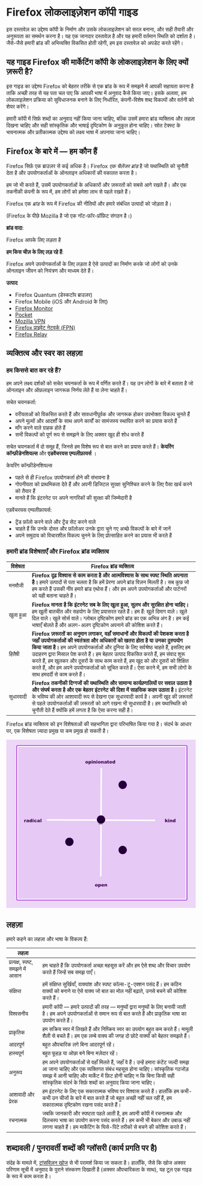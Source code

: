 # Firefox लोकलाइज़ेशन कॉपी गाइड

इस दस्तावेज़ का उद्देश्य कॉपी के निर्माण और उसके लोकलाइज़ेशन को सरल बनाना, और सही तैयारी और अनुरूपता का समर्थन करना है। यह एक जानदार दस्तावेज़ है और यह हमारी वर्तमान स्थिति को दर्शाता है। जैसे-जैसे हमारी ब्रांड की अभिव्यक्ति विकसित होती रहेगी, हम इस दस्तावेज़ को अपडेट करते रहेंगे।

## यह गाइड Firefox की मार्केटिंग कॉपी के लोकलाइज़ेशन के लिए क्यों ज़रूरी है?

इस गाइड का उद्देश्य Firefox को बेहतर तरीके से एक ब्रांड के रूप में समझने में आपकी सहायता करना है ताकि अच्छी तरह से यह पता चल पाए कि आपकी भाषा में अनुवाद कैसे किया जाए। इसके अलावा, हम लोकलाइज़ेशन प्रक्रिया को सुविधाजनक बनाने के लिए निर्धारित, कंपनी-विशेष शब्द विकल्पों और वर्तनी को शेयर करेंगे।

हमारी कॉपी में सिर्फ़ शब्दों का अनुवाद नहीं किया जाना चाहिए, बल्कि उसमें हमारा ब्रांड व्यक्तित्व और लहज़ा दिखना चाहिए और सही सांस्कृतिक और भाषाई दृष्टिकोण के अनुकूल होना चाहिए। स्रोत टेक्स्ट के भावनात्मक और प्रतीकात्मक उद्देश्य को लक्ष्य भाषा में अपनाया जाना चाहिए।

## Firefox के बारे में — हम कौन हैं

Firefox सिर्फ़ एक ब्राउज़र से कई अधिक है। Firefox *एक चैलेंजर ब्रांड* है जो यथास्थिति को चुनौती देता है और उपयोगकर्ताओं के ऑनलाइन अधिकारों की वकालत करता है।

हम जो भी करते हैं, उसमें उपयोगकर्ताओं के अधिकारों और ज़रूरतों को सबसे आगे रखते हैं। और एक तकनीकी कंपनी के रूप में, हम लोगों को हमेशा लाभ से पहले रखते हैं।

Firefox एक *ब्रांड* के रूप में Firefox की नीतियों और हमारे संबंधित उत्पादों को जोड़ता है।

(Firefox के पीछे Mozilla है जो एक नॉट-फ़ॉर-प्रॉफ़िट संगठन है।)

**ब्रांड वादा**:

Firefox आपके लिए लड़ता है

**हम किस चीज़ के लिए लड़ रहे हैं**:

Firefox अपने उपयोगकर्ताओं के लिए लड़ता है ऐसे उत्पादों का निर्माण करके जो लोगों को उनके ऑनलाइन जीवन को नियंत्रण और माध्यम देते हैं।

**उत्पाद**

* Firefox Quantum (डेस्कटॉप ब्राउज़र)
* Firefox Mobile (iOS और Android के लिए)
* [Firefox Monitor](https://monitor.firefox.com/)
* [Pocket](https://play.google.com/store/apps/)
* [Mozilla VPN](https://vpn.mozilla.org/)
* [Firefox प्राइवेट नेटवर्क (FPN)](https://fpn.firefox.com/)
* [Firefox Relay](https://relay.firefox.com/)

## व्यक्तित्व और स्वर का लहज़ा

### हम किससे बात कर रहे हैं?

हम अपने लक्ष्य दर्शकों को सचेत चयनकर्ता के रूप में वर्णित करते हैं। यह उन लोगों के बारे में बताता है जो ऑनलाइन और ऑफ़लाइन जागरूक निर्णय लेते हैं या लेना चाहते हैं।

सचेत चयनकर्ता:

* वरीयताओं को विकसित करते हैं और सावधानीपूर्वक और जागरूक होकर उपभोक्ता विकल्प चुनते हैं
* अपने मूल्यों और आदर्शों के साथ अपने कार्यों का सामंजस्य स्थापित करने का प्रयास करते हैं
* माँग करने वाले ग्राहक होते हैं
* सभी विकल्पों को पूर्ण रूप से समझने के लिए अक्सर खुद ही शोध करते हैं

सचेत चयनकर्ता में दो समूह हैं, जिनसे हम विशेष रूप से बात करने का प्रयास करते हैं। **केयरिंग कॉन्फ़ीडेनशियल्स** और **एडवेंचरयस एम्पलीफ़ायर्स** ।

केयरिंग कॉन्फ़ीडेनशियल्स

* पहले से ही Firefox उपयोगकर्ता होने की संभावना है
* गोपनीयता को प्राथमिकता देते हैं और अपनी डिजिटल सुरक्षा सुनिश्चित करने के लिए पैसा खर्च करने को तैयार हैं
* मानते हैं कि इंटरनेट पर अपने नागरिकों की सुरक्षा की जिम्मेदारी है

एडवेंचरयस एम्पलीफ़ायर्स:

* ट्रेंड फ़ॉलो करने वाले और ट्रेंड सेट करने वाले
* चाहते हैं कि उनके दोस्त और फ़ॉलोअर उनके द्वारा चुने गए अच्छे विकल्पों के बारे में जानें
* अपने समुदाय को विचारशील विकल्प चुनने के लिए प्रोत्साहित करने का प्रयास भी करते हैं

### हमारी ब्रांड विशेषताएँ और Firefox ब्रांड व्यक्तित्व

| **विशेषता** |                                                                                                                                                                                                                                                   **Firefox ब्रांड व्यक्तित्व**                                                                                                                                                                                                                                                    |
|-------------|------------------------------------------------------------------------------------------------------------------------------------------------------------------------------------------------------------------------------------------------------------------------------------------------------------------------------------------------------------------------------------------------------------------------------------------------------------------------------------------------------------------------------------|
| मनमौजी      | **Firefox दृढ़ विश्वास से काम करता है और आत्मविश्वास के साथ स्पष्ट स्थिति अपनाता है।** हमारे उत्पादों से पता चलता है कि हमें प्रेरणा अपने ब्रांड विज़न मिलती है। सब कुछ जो हम करते हैं उसकी नींव हमारे ब्रांड एथोस हैं। और हम अपने उपयोगकर्ताओं और पार्टनरों को यही बताना चाहते हैं।                                                                                                                                                                                                                                                 |
| खुला हुआ    | **Firefox मानता है कि इंटरनेट सब के लिए खुला हुआ, सुलभ और सुरक्षित होना चाहिए।** हम खुली बातचीत और सहयोग के लिए प्रयासरत रहते हैं। हम हैं: खुले दिमाग वाले। खुले दिल वाले। खुले सोर्स वाले। ग्लोबल दृष्टिकोण हमारे ब्रांड का एक अभिन्न अंग है। हम कई भाषाएँ बोलते हैं और अलग-अलग दृष्टिकोण अपनाने की कोशिश करते हैं।                                                                                                                                                                                                             |
| हितैषी      | **Firefox ज़रूरतों का अनुमान लगाकर, वहाँ समाधानों और विकल्पों की पेशकश करता है जहाँ उपयोगकर्ताओं की स्वतंत्रता और अधिकारों को खतरा होता है या उनका दुरुपयोग किया जाता है।** हम अपने उपयोगकर्ताओं और दुनिया के लिए सर्वश्रेष्ठ चाहते हैं, इसलिए हम उदाहरण द्वारा मिसाल पेश करते हैं। हम बेहतर उत्पाद विकसित करते हैं, हम संवाद शुरू करते हैं, हम खुलकर और दूसरों के साथ काम करते हैं, हम खुद को और दूसरों को शिक्षित करते हैं, और हम अपने उपयोगकर्ताओं को सूचित करते हैं। ऐसा करने में, हम सभी लोगों के साथ हमदर्दी से काम करते हैं। |
| सुधारवादी   | **Firefox तकनीकी दिग्गजों की यथास्थिति और सामान्य कार्यप्रणालियों पर सवाल उठाता है और संघर्ष करता है और एक बेहतर इंटरनेट की दिशा में साहसिक कदम उठाता है।** इंटरनेट के भविष्य की ओर आशावादी रूप से देखना एक सुधारवादी कार्य है। अपनी खुद की ज़रूरतों से पहले उपयोगकर्ताओं की ज़रूरतों को आगे रखना भी सुधारवादी है। हम यथास्थिति को चुनौती देते हैं क्योंकि हमें लगता है कि ऐसा करना सही है।                                                                                                                                         |

Firefox ब्रांड व्यक्तित्व को इन विशेषताओं की सहभागिता द्वारा परिभाषित किया गया है। संदर्भ के आधार पर, एक विशेषता ज़्यादा प्रमुख या कम प्रमुख हो सकती है।

![Firefox व्यक्तित्व मैट्रिक्स](../images/firefox_marketing/firefox_personality_en.png)

## लहज़ा

हमारे कहने का लहज़ा और भाषा के विकल्प हैं:

|               लहज़ा                |                                                                                                                                                                                                                                                                                           |
|-----------------------------------|-------------------------------------------------------------------------------------------------------------------------------------------------------------------------------------------------------------------------------------------------------------------------------------------|
| प्रत्यक्ष, स्पष्ट, समझने में आसान | हम चाहते हैं कि उपयोगकर्ता अच्छा महसूस करें और हम ऐसे शब्द और विचार उपयोग करते हैं जिन्हें सब समझ पाएँ।                                                                                                                                                                                   |
| संक्षिप्त                         | हमें संक्षिप्त सुर्खियाँ, वाक्यांश और स्पष्ट कॉल्स-टू-एक्शन पसंद हैं।  हम कठिन वाक्यों को बनाने या ऐसे वाक्य जो बात का मोल नहीं बढ़ाते, उनसे बचने की कोशिश करते हैं।                                                                                                                   |
| विश्वसनीय                         | हमारी कॉपी — हमारे उत्पादों की तरह — मनुष्यों द्वारा मनुष्यों के लिए बनायी जाती है। हम अपने उपयोगकर्ताओं से समान रूप से बात करते हैं और प्राकृतिक भाषा का उपयोग करते हैं।                                                                                                                 |
| प्राकृतिक                         | हम सक्रिय स्वर में लिखते हैं और निष्क्रिय स्वर का उपयोग बहुत कम करते हैं। मामूली शैली से बचते हैं। हम एक लम्बे वाक्य की जगह दो छोटे वाक्यों को बेहतर समझते हैं।                                                                                                                           |
| आदरपूर्ण                          | बहुत औपचारिक लगे बिना आदरपूर्ण रहें।                                                                                                                                                                                                                                                      |
| हास्यपूर्ण                        | बहुत फूहड़ या ओछा बने बिना मज़ेदार रहें।                                                                                                                                                                                                                                                   |
| अनुरूप                            | हम अपने उपयोगकर्ताओं से वहाँ मिलते हैं, जहाँ वे हैं। उन्हें हमारा कंटेंट जल्दी समझ आ जाना चाहिए और एक व्यक्तिगत संबंध महसूस होना चाहिए। सांस्कृतिक गठजोड़ समझ में आनी चाहिए और मार्केट में फ़िट होनी चाहिए न कि बिना किसी सही सांस्कृतिक संदर्भ के सिर्फ़ शब्दों का अनुवाद किया जाना चाहिए। |
| आशावादी और प्रेरक                 | हम इंटरनेट के लिए एक सकारात्मक भविष्य पर विश्वास करते हैं। हालाँकि हम कभी-कभी उन चीजों के बारे में बात करते हैं जो बहुत अच्छी नहीं चल रहीं हैं, हम सकारात्मक दृष्टिकोण रखना पसंद करते हैं।                                                                                              |
| रचनात्मक                          | जबकि जानकारी और स्पष्टता पहले आती है, हम अपनी कॉपी में रचनात्मक और दिलचस्प भाषा का उपयोग करना पसंद करते हैं। हम कभी भी बेकार और उबाऊ नहीं लगना चाहते हैं। हम मार्केटिंग के घिसे-पिटे तरीकों से बचने की कोशिश करते हैं।                                                                  |

## शब्दावली / पुनरावर्ती शब्दों की ग्लॉसरी (कार्य प्रगति पर है)

संदेह के मामले में, [ट्रांसविज़न खोज](https://transvision.mozfr.org/) से भी परामर्श किया जा सकता है। हालाँकि, जैसे कि खोज अक्सर परिणाम सूची में अनुवाद के पुराने संस्करण दिखाती है (अक्सर औपचारिकता के साथ), यह टूल एक गाइड के रूप में काम करता है।
